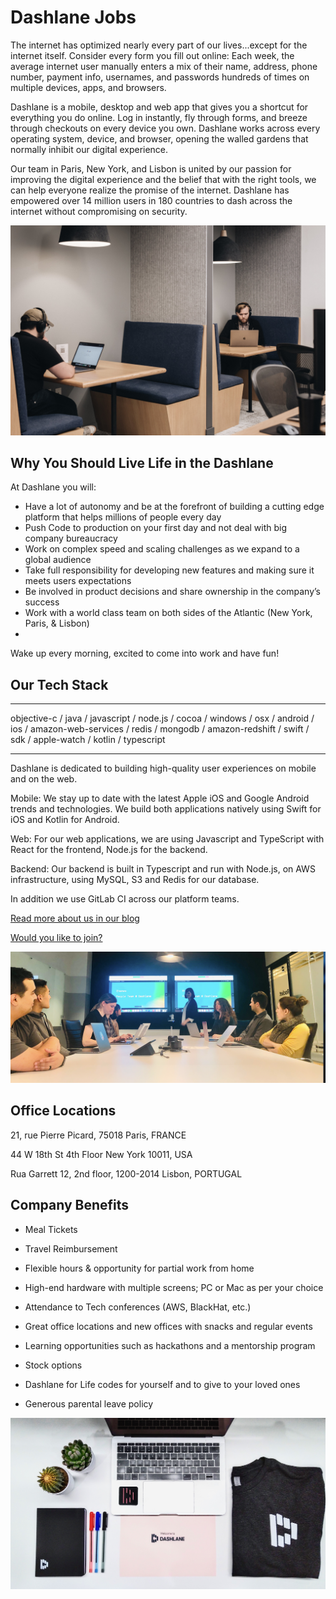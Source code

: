 Dashlane Jobs
=============

The internet has optimized nearly every part of our lives...except for the internet itself. Consider every form you fill out online: Each week, the average internet user manually enters a mix of their name, address, phone number, payment info, usernames, and passwords hundreds of times on multiple devices, apps, and browsers.

Dashlane is a mobile, desktop and web app that gives you a shortcut for everything you do online. Log in instantly, fly through forms, and breeze through checkouts on every device you own. Dashlane works across every operating system, device, and browser, opening the walled gardens that normally inhibit our digital experience.

Our team in Paris, New York, and Lisbon is united by our passion for improving the digital experience and the belief that with the right tools, we can help everyone realize the promise of the internet. Dashlane has empowered over 14 million users in 180 countries to dash across the internet without compromising on security.

![](https://github.com/PauliinaMyllyntaus/we-are-hiring/blob/master/booths1-min.jpg)

Why You Should Live Life in the Dashlane
-------------
At Dashlane you will:
- Have a lot of autonomy and be at the forefront of building a cutting edge platform that helps millions of people every day
- Push Code to production on your first day and not deal with big company bureaucracy
- Work on complex speed and scaling challenges as we expand to a global audience
- Take full responsibility for developing new features and making sure it meets users expectations
- Be involved in product decisions and share ownership in the company’s success
- Work with a world class team on both sides of the Atlantic (New York, Paris, & Lisbon)
- 
Wake up every morning, excited to come into work and have fun!

Our Tech Stack
--------------
- - - - - - - -
objective-c / java / javascript / node.js / cocoa / windows / osx / android / ios / amazon-web-services / redis / mongodb / amazon-redshift / swift / sdk / apple-watch / kotlin / typescript
- - - - -

Dashlane is dedicated to building high-quality user experiences on mobile and on the web.

Mobile: We stay up to date with the latest Apple iOS and Google Android trends and technologies. We build both applications natively using Swift for iOS and Kotlin for Android.

Web: For our web applications, we are using Javascript and TypeScript with React for the frontend, Node.js for the backend.

Backend: Our backend is built in Typescript and run with Node.js, on AWS infrastructure, using MySQL, S3 and Redis for our database.

In addition we use GitLab CI across our platform teams.

[Read more about us in our blog](https://blog.dashlane.com/category/engineering/)

[Would you like to join?](https://www.dashlane.com/about/careers)

![](https://github.com/PauliinaMyllyntaus/we-are-hiring/blob/master/11_onboarding_b.png)

Office Locations
------------------

21, rue Pierre Picard, 75018 Paris, FRANCE

44 W 18th St 4th Floor New York 10011, USA

Rua Garrett 12, 2nd floor, 1200-2014 Lisbon, PORTUGAL

Company Benefits
------------------
- Meal Tickets

- Travel Reimbursement

- Flexible hours & opportunity for partial work from home

- High-end hardware with multiple screens; PC or Mac as per your choice

- Attendance to Tech conferences (AWS, BlackHat, etc.)

- Great office locations and new offices with snacks and regular events

- Learning opportunities such as hackathons and a mentorship program

- Stock options

- Dashlane for Life codes for yourself and to give to your loved ones

- Generous parental leave policy

![](https://github.com/PauliinaMyllyntaus/we-are-hiring/blob/master/IMG_20200212_135831_2.jpeg)
